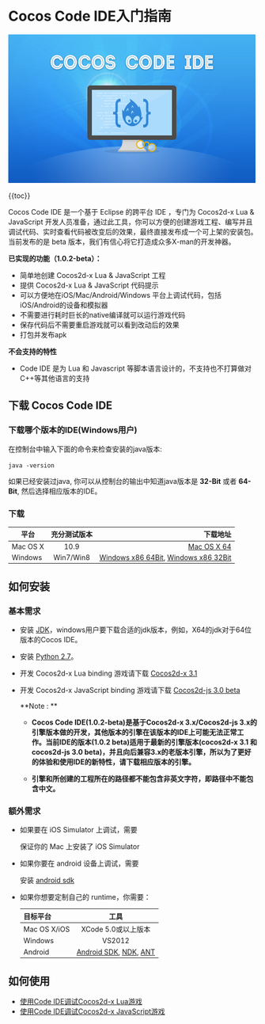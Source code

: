 Cocos Code IDE入门指南
=========================

![](./res/cocos-code-splash.png)

{{toc}}

Cocos Code IDE 是一个基于 Eclipse 的跨平台 IDE ，专门为 Cocos2d-x Lua & JavaScript 开发人员准备，通过此工具，你可以方便的创建游戏工程、编写并且调试代码、实时查看代码被改变后的效果，最终直接发布成一个可上架的安装包。当前发布的是 beta 版本，我们有信心将它打造成众多X-man的开发神器。

**已实现的功能（1.0.2-beta）：**

* 简单地创建 Cocos2d-x Lua & JavaScript 工程
* 提供 Cocos2d-x Lua & JavaScript 代码提示
* 可以方便地在iOS/Mac/Android/Windows 平台上调试代码，包括iOS/Android的设备和模拟器
* 不需要进行耗时巨长的native编译就可以运行游戏代码
* 保存代码后不需要重启游戏就可以看到改动后的效果
* 打包并发布apk

**不会支持的特性**

* Code IDE 是为 Lua 和 Javascript 等脚本语言设计的，不支持也不打算做对C++等其他语言的支持

下载 Cocos Code IDE
----------
### 下载哪个版本的IDE(Windows用户)
在控制台中输入下面的命令来检查安装的java版本:

`java -version`

如果已经安装过java, 你可以从控制台的输出中知道java版本是 **32-Bit** 或者 **64-Bit**, 然后选择相应版本的IDE。
### 下载

| 平台        | 充分测试版本 | 下载地址 |
| ----------- |:--------------:| ----------------------:|
| Mac OS X      | 10.9 		| [Mac OS X 64][mac ide link] 
| Windows       | Win7/Win8     | [Windows x86 64Bit][windows ide 64 link], [Windows x86 32Bit][windows ide 32 link]|

如何安装
------------

### 基本需求

+ 安装 [JDK][JDK link]，windows用户要下载合适的jdk版本，例如，X64的jdk对于64位版本的Cocos IDE。
+ 安装 [Python 2.7][Python link]。
+ 开发 Cocos2d-x Lua binding 游戏请下载 [Cocos2d-x 3.1][engine download link]
+ 开发 Cocos2d-x JavaScript binding 游戏请下载 [Cocos2d-js 3.0 beta][engine download link]

	**Note : **
	
	+ **Cocos Code IDE(1.0.2-beta)是基于Cocos2d-x 3.x/Cocos2d-js 3.x的引擎版本做的开发，其他版本的引擎在该版本的IDE上可能无法正常工作。当前IDE的版本(1.0.2 beta)适用于最新的引擎版本(cocos2d-x 3.1 和 cocos2d-js 3.0 beta)，并且向后兼容3.x的老版本引擎，所以为了更好的体验和使用IDE的新特性，请下载相应版本的引擎。**
	
	+ **引擎和所创建的工程所在的路径都不能包含非英文字符，即路径中不能包含中文。**
	
### 额外需求

* 如果要在 iOS Simulator 上调试，需要

    保证你的 Mac 上安装了 iOS Simulator

* 如果你要在 android 设备上调试，需要

    安装 [android sdk][Android SDK link]

* 如果你想要定制自己的 runtime，你需要：

	| 目标平台      | 工具 |
	| ------------- |:----------------------------:|
	| Mac OS X/iOS      | XCode 5.0或以上版本 		|
	| Windows       | VS2012 |
	| Android       | [Android SDK][Android SDK link], [NDK][NDK link], [ANT][ANT link] |

如何使用
----------

+ [使用Code IDE调试Cocos2d-x Lua游戏](../debug-lua/zh.md)
+ [使用Code IDE调试Cocos2d-x JavaScript游戏](../debug-js/zh.md)

[JDK link]: http://www.oracle.com/technetwork/java/javase/downloads/index.html
[Android SDK link]: https://developer.android.com/sdk/index.html?hl=sk
[NDK link]: https://developer.android.com/tools/sdk/ndk/
[ANT link]: http://ant.apache.org/
[Apple modified Java package link]: http://support.apple.com/kb/dl1572
[Python link]: http://www.python.org/download
[engine download link]: http://www.cocos2d-x.org/download
[mac ide link]: http://www.cocos2d-x.org/filedown/cocos-code-ide-mac64-1.0.2-beta.zip
[windows ide 64 link]: http://www.cocos2d-x.org/filedown/cocos-code-ide-win64-1.0.2-beta.zip
[windows ide 32 link]: http://www.cocos2d-x.org/filedown/cocos-code-ide-win32-1.0.2-beta.zip
